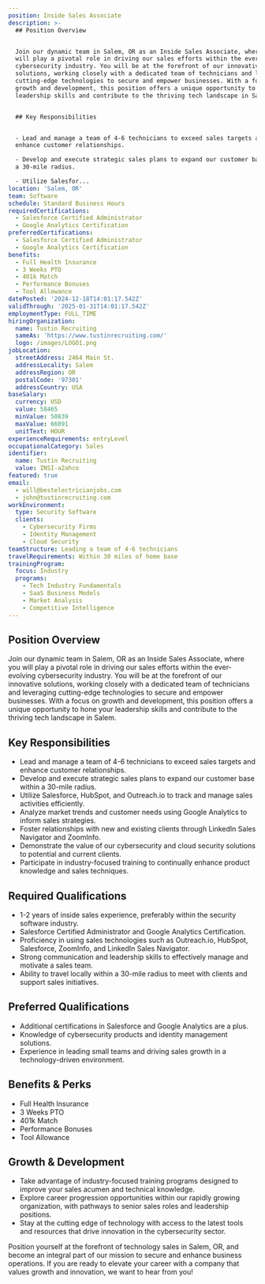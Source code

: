 ```yaml
---
position: Inside Sales Associate
description: >-
  ## Position Overview


  Join our dynamic team in Salem, OR as an Inside Sales Associate, where you
  will play a pivotal role in driving our sales efforts within the ever-evolving
  cybersecurity industry. You will be at the forefront of our innovative
  solutions, working closely with a dedicated team of technicians and leveraging
  cutting-edge technologies to secure and empower businesses. With a focus on
  growth and development, this position offers a unique opportunity to hone your
  leadership skills and contribute to the thriving tech landscape in Salem.


  ## Key Responsibilities


  - Lead and manage a team of 4-6 technicians to exceed sales targets and
  enhance customer relationships.

  - Develop and execute strategic sales plans to expand our customer base within
  a 30-mile radius.

  - Utilize Salesfor...
location: 'Salem, OR'
team: Software
schedule: Standard Business Hours
requiredCertifications:
  - Salesforce Certified Administrator
  - Google Analytics Certification
preferredCertifications:
  - Salesforce Certified Administrator
  - Google Analytics Certification
benefits:
  - Full Health Insurance
  - 3 Weeks PTO
  - 401k Match
  - Performance Bonuses
  - Tool Allowance
datePosted: '2024-12-18T14:01:17.542Z'
validThrough: '2025-01-31T14:01:17.542Z'
employmentType: FULL_TIME
hiringOrganization:
  name: Tustin Recruiting
  sameAs: 'https://www.tustinrecruiting.com/'
  logo: /images/LOGO1.png
jobLocation:
  streetAddress: 2464 Main St.
  addressLocality: Salem
  addressRegion: OR
  postalCode: '97301'
  addressCountry: USA
baseSalary:
  currency: USD
  value: 58465
  minValue: 50839
  maxValue: 66091
  unitText: HOUR
experienceRequirements: entryLevel
occupationalCategory: Sales
identifier:
  name: Tustin Recruiting
  value: INSI-a2ahco
featured: true
email:
  - will@bestelectricianjobs.com
  - john@tustinrecruiting.com
workEnvironment:
  type: Security Software
  clients:
    - Cybersecurity Firms
    - Identity Management
    - Cloud Security
teamStructure: Leading a team of 4-6 technicians
travelRequirements: Within 30 miles of home base
trainingProgram:
  focus: Industry
  programs:
    - Tech Industry Fundamentals
    - SaaS Business Models
    - Market Analysis
    - Competitive Intelligence
---
```




## Position Overview

Join our dynamic team in Salem, OR as an Inside Sales Associate, where you will play a pivotal role in driving our sales efforts within the ever-evolving cybersecurity industry. You will be at the forefront of our innovative solutions, working closely with a dedicated team of technicians and leveraging cutting-edge technologies to secure and empower businesses. With a focus on growth and development, this position offers a unique opportunity to hone your leadership skills and contribute to the thriving tech landscape in Salem.

## Key Responsibilities

- Lead and manage a team of 4-6 technicians to exceed sales targets and enhance customer relationships.
- Develop and execute strategic sales plans to expand our customer base within a 30-mile radius.
- Utilize Salesforce, HubSpot, and Outreach.io to track and manage sales activities efficiently.
- Analyze market trends and customer needs using Google Analytics to inform sales strategies.
- Foster relationships with new and existing clients through LinkedIn Sales Navigator and ZoomInfo.
- Demonstrate the value of our cybersecurity and cloud security solutions to potential and current clients.
- Participate in industry-focused training to continually enhance product knowledge and sales techniques.

## Required Qualifications

- 1-2 years of inside sales experience, preferably within the security software industry.
- Salesforce Certified Administrator and Google Analytics Certification.
- Proficiency in using sales technologies such as Outreach.io, HubSpot, Salesforce, ZoomInfo, and LinkedIn Sales Navigator.
- Strong communication and leadership skills to effectively manage and motivate a sales team.
- Ability to travel locally within a 30-mile radius to meet with clients and support sales initiatives.

## Preferred Qualifications

- Additional certifications in Salesforce and Google Analytics are a plus.
- Knowledge of cybersecurity products and identity management solutions.
- Experience in leading small teams and driving sales growth in a technology-driven environment.

## Benefits & Perks

- Full Health Insurance
- 3 Weeks PTO
- 401k Match
- Performance Bonuses
- Tool Allowance

## Growth & Development

- Take advantage of industry-focused training programs designed to improve your sales acumen and technical knowledge.
- Explore career progression opportunities within our rapidly growing organization, with pathways to senior sales roles and leadership positions.
- Stay at the cutting edge of technology with access to the latest tools and resources that drive innovation in the cybersecurity sector.

Position yourself at the forefront of technology sales in Salem, OR, and become an integral part of our mission to secure and enhance business operations. If you are ready to elevate your career with a company that values growth and innovation, we want to hear from you!